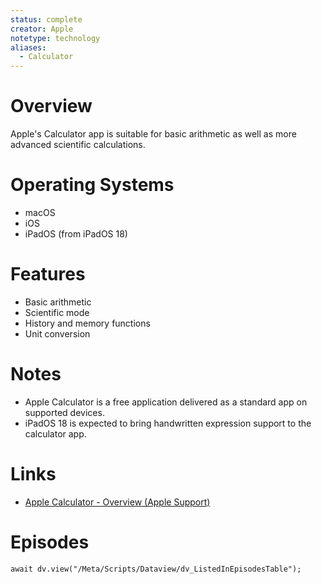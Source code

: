 ```yaml
---
status: complete
creator: Apple
notetype: technology
aliases:
  - Calculator
---
```

# Overview
Apple's Calculator app is suitable for basic arithmetic as well as more advanced scientific calculations.

# Operating Systems
- macOS
- iOS
- iPadOS (from iPadOS 18)

# Features
- Basic arithmetic
- Scientific mode
- History and memory functions
- Unit conversion

# Notes
- Apple Calculator is a free application delivered as a standard app on supported devices.
- iPadOS 18 is expected to bring handwritten expression support to the calculator app.

# Links
- [Apple Calculator - Overview (Apple Support)](https://support.apple.com/guide/calculator/welcome/mac)

# Episodes
```dataviewjs
await dv.view("/Meta/Scripts/Dataview/dv_ListedInEpisodesTable");
```
